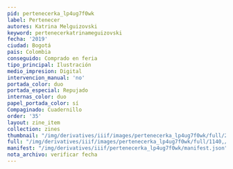 ```yaml
---
pid: pertenecerka_lp4ug7f0wk
label: Pertenecer
autores: Katrina Melguizovski
keyword: pertenecerkatrinameguizovski
fecha: '2019'
ciudad: Bogotá
pais: Colombia
conseguido: Comprado en feria
tipo_principal: Ilustración
medio_impresion: Digital
intervencion_manual: 'no'
portada_color: duo
portada_especial: Repujado
internas_color: duo
papel_portada_color: sí
Compaginado: Cuadernillo
order: '35'
layout: zine_item
collection: zines
thumbnail: "/img/derivatives/iiif/images/pertenecerka_lp4ug7f0wk/full/250,/0/default.jpg"
full: "/img/derivatives/iiif/images/pertenecerka_lp4ug7f0wk/full/1140,/0/default.jpg"
manifest: "/img/derivatives/iiif/pertenecerka_lp4ug7f0wk/manifest.json"
nota_archivo: verificar fecha
---
```

